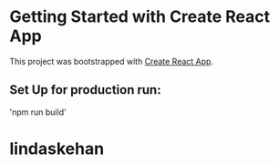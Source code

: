 # Getting Started with Create React App

This project was bootstrapped with [Create React App](https://github.com/facebook/create-react-app).

## Set Up for production run:
'npm run build'

# lindaskehan
